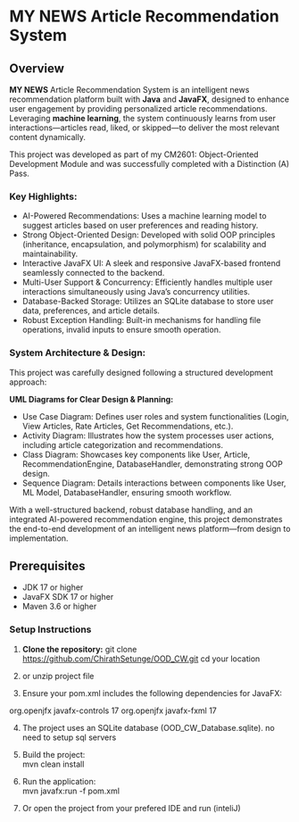 # MY NEWS Article Recommendation System

## Overview
**MY NEWS** Article Recommendation System is an intelligent news recommendation platform built with **Java** and **JavaFX**, designed to enhance user engagement by providing personalized article recommendations. Leveraging **machine learning**, the system continuously learns from user interactions—articles read, liked, or skipped—to deliver the most relevant content dynamically.

This project was developed as part of my CM2601: Object-Oriented Development Module and was successfully completed with a Distinction (A) Pass.

### Key Highlights:
- AI-Powered Recommendations: Uses a machine learning model to suggest articles based on user preferences and reading history.
- Strong Object-Oriented Design: Developed with solid OOP principles (inheritance, encapsulation, and polymorphism) for scalability and maintainability.
- Interactive JavaFX UI: A sleek and responsive JavaFX-based frontend seamlessly connected to the backend.
- Multi-User Support & Concurrency: Efficiently handles multiple user interactions simultaneously using Java’s concurrency utilities.
- Database-Backed Storage: Utilizes an SQLite database to store user data, preferences, and article details.
- Robust Exception Handling: Built-in mechanisms for handling file operations, invalid inputs to ensure smooth operation.

### System Architecture & Design:
This project was carefully designed following a structured development approach:

**UML Diagrams for Clear Design & Planning:**
- Use Case Diagram: Defines user roles and system functionalities (Login, View Articles, Rate Articles, Get Recommendations, etc.).
- Activity Diagram: Illustrates how the system processes user actions, including article categorization and recommendations.
- Class Diagram: Showcases key components like User, Article, RecommendationEngine, DatabaseHandler, demonstrating strong OOP design.
- Sequence Diagram: Details interactions between components like User, ML Model, DatabaseHandler, ensuring smooth workflow.

With a well-structured backend, robust database handling, and an integrated AI-powered recommendation engine, this project demonstrates the end-to-end development of an intelligent news platform—from design to implementation.

## Prerequisites
- JDK 17 or higher
- JavaFX SDK 17 or higher
- Maven 3.6 or higher

### Setup Instructions

1. **Clone the repository:**
   git clone <https://github.com/ChirathSetunge/OOD_CW.git>
   cd <repository-directory> your location

2. or unzip project file

3. Ensure your pom.xml includes the following dependencies for JavaFX: 
<dependencies>
    <dependency>
        <groupId>org.openjfx</groupId>
        <artifactId>javafx-controls</artifactId>
        <version>17</version>
    </dependency>
    <dependency>
        <groupId>org.openjfx</groupId>
        <artifactId>javafx-fxml</artifactId>
        <version>17</version>
    </dependency>
</dependencies>

4. The project uses an SQLite database (OOD_CW_Database.sqlite). no need to setup sql servers

5. Build the project:  
	mvn clean install

6. Run the application:  
	mvn javafx:run -f pom.xml

7. Or open the project from your prefered IDE and run (inteliJ)
